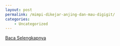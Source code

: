 ```yaml
---
layout: post
permalink: /mimpi-dikejar-anjing-dan-mau-digigit/
categories:
    - Uncategorized
---
```


[Baca Selengkapnya](/01)